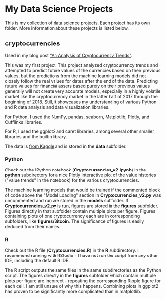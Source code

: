 # My Data Science Projects

This is my collection of data science projects.
Each project has its own folder. 
More information about these projects is listed below.

## cryptocurrencies

Used in my blog post ["An Analysis of Cryptocurrency Trends"](http://johncrattz.com/an-analysis-of-cryptocurrency-trends/).

This was my first project. 
This project analyzed cryptocurrency trends and attempted
to predict future values of the currencies based on their 
previous values, but the predictions from the machine learning 
models did not closely follow the real values for dates after 
the end of the data. Predicting future values for financial assets 
based purely on their previous values generally will not
create very accurate models, especially in a highly volatile
market like the cryptocurrency market in the latter half of 2017 
through the beginning of 2018. Still, it showcases my understanding 
of various Python and R data analysis and data visualization libraries. 

For Python, I used the NumPy, pandas, seaborn, Matplotlib, Plotly, and Cufflinks libraries. 

For R, I used the ggplot2 and caret libraries, among several other smaller libraries and the builtin library.

The data is [from Kaggle](https://www.kaggle.com/sudalairajkumar/cryptocurrencypricehistory)
and is stored in the **data** subfolder.

### Python

Check out the IPython notebook (**Cryptocurrencies_v2.ipynb**) 
in the **python** subdirectory for a nice Plotly interactive plot of the value 
histories ("value trends" in the notebook) for the various cryptocurrencies.

The machine learning models that would be trained if the commented block 
of code above the "Model Loading" section in **Cryptocurrencies_v2.py** 
was uncommented and run are stored in the **models** subfolder. 
If **Cryptocurrencies_v2.py** is run, figures are stored in the **figures**
subfolder. Figures directly in that subfolder contain multiple plots per figure. 
Figures containing plots of one cryptocurrency each are in corresponding 
subfolders, like **figures/Bitcoin**. 
The significance of figures is easily deduced from their names.

### R

Check out the R file (**Cryptocurrencies.R**) in the **R** subdirectory.
I recommend running with RStudio - I have not run the script from any other IDE,
including the default R IDE.

The R script outputs the same files in the same subdirectories as the 
Python script. The figures directly in the **figures** subfolder which contain
multiple plots per figure are incorrect - repeating the corresponding Ripple figure
for each cell. I am still unsure of why this happens. Combining plots in ggplot2
has proven to be significantly more complicated than in matplotlib.